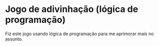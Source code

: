 # Jogo de adivinhação (lógica de programação)
Fiz este jogo usando lógica de programação para me aprimorar mais no assunto. 
